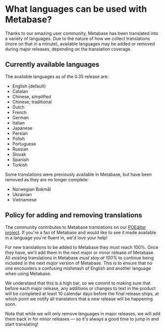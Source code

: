 # What languages can be used with Metabase?

Thanks to our amazing user community, Metabase has been translated into a variety of languages. Due to the nature of how we collect translations (more on that in a minute), available languages may be added or removed during major releases, depending on the translation coverage.

## Currently available languages

The available languages as of the 0.35 release are:

- English (default)
- Catalan
- Chinese, simplified
- Chinese, traditional
- Dutch
- French
- German
- Italian
- Japanese
- Persian
- Polish
- Portuguese
- Russian
- Slovak
- Spanish
- Turkish

Some translations were previously available in Metabase, but have been removed as they are no longer complete:

- Norwegian Bokmål
- Ukrainian
- Vietnamese

## Policy for adding and removing translations

The community contributes to Metabase translations on our [POEditor project](https://poeditor.com/join/project/ynjQmwSsGh). If you're a fan of Metabase and would like to see it made available in a language you're fluent in, we'd love your help!

For new translations to be added to Metabase they must reach 100%. Once they have, we'll add them in the next major or minor release of Metabase. All _existing_ translations in Metabase _must stay at 100%_ to continue being included in the next _major_ version of Metabase. This is to ensure that no one encounters a confusing mishmash of English and another language when using Metabase.

We understand that this is a high bar, so we commit to making sure that before each major release, any additions or changes to text in the product will be completed at least 10 calendar days before the final release ships, at which point we notify all translators that a new release will be happening soon.

Note that while we will only remove languages in major releases, we will add them back in for minor releases — so it's always a good time to jump in and start translating!
